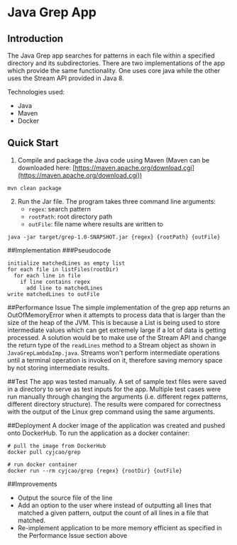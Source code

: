 # Java Grep App

## Introduction
The Java Grep app searches for patterns in each file within a specified directory and its subdirectories. There are two implementations of the app which provide the same functionality.
One uses core java while the other uses the Stream API provided in Java 8.

Technologies used:
- Java
- Maven
- Docker

## Quick Start
1. Compile and package the Java code using Maven (Maven can be downloaded here: [https://maven.apache.org/download.cgi](https://maven.apache.org/download.cgi))
```
mvn clean package
```
2. Run the Jar file. The program takes three command line arguments: 
    - `regex`: search pattern
    - `rootPath`: root directory path
    - `outFile`: file name where results are written to
```
java -jar target/grep-1.0-SNAPSHOT.jar {regex} {rootPath} {outFile}
```

##Implementation
###Pseudocode
```
initialize matchedLines as empty list
for each file in listFiles(rootDir)
  for each line in file
    if line contains regex
      add line to matchedLines
write matchedLines to outFile
```

##Performance Issue
The simple implementation of the grep app returns an OutOfMemoryError when it attempts to process data that is larger than the size of the heap of the JVM.
This is because a List is being used to store intermediate values which can get extremely large if a lot of data is getting processed.
A solution would be to make use of the Stream API and change the return type of the `readLines` method to a Stream object as shown in `JavaGrepLambdaImp.java`.
Streams won't perform intermediate operations until a terminal operation is invoked on it, therefore saving memory space by not storing intermediate results.

##Test
The app was tested manually. A set of sample text files were saved in a directory to serve as test inputs for the app.
Multiple test cases were run manually through changing the arguments (i.e. different regex patterns, different directory structure).
The results were compared for correctness with the output of the Linux grep command using the same arguments.

##Deployment
A docker image of the application was created and pushed onto DockerHub. To run the application as a docker container:
```
# pull the image from DockerHub
docker pull cyjcao/grep

# run docker container
docker run --rm cyjcao/grep {regex} {rootDir} {outFile}
```

##Improvements
- Output the source file of the line
- Add an option to the user where instead of outputting all lines that matched a given pattern, output the count of all lines in a file that matched.
- Re-implement application to be more memory efficient as specified in the Performance Issue section above